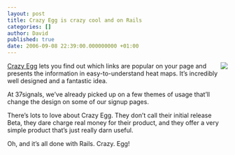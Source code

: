 ```yaml
---
layout: post
title: Crazy Egg is crazy cool and on Rails
categories: []
author: David
published: true
date: 2006-09-08 22:39:00.000000000 +01:00
---
```

<p><img src="/assets/2006/9/8/bc_heat.png" border="0" align="right" style="display: margin-left: 10px" /><a href="https://crazyegg.com/">Crazy Egg</a> lets you find out which links are popular on your page and presents the information in easy-to-understand heat maps. It&#8217;s incredibly well designed and a fantastic idea.</p>
<p>At 37signals, we&#8217;ve already picked up on a few themes of usage that&#8217;ll change the design on some of our signup pages.</p>
<p>There&#8217;s lots to love about Crazy Egg. They don&#8217;t call their initial release Beta, they dare charge real money for their product, and they offer a very simple product that&#8217;s just really darn useful.</p>
<p>Oh, and it&#8217;s all done with Rails. Crazy. Egg!</p>